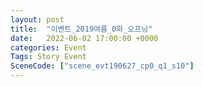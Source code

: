 ```yaml
---
layout: post
title:  "이벤트_2019여름_0화_오프닝"
date:   2022-06-02 17:00:00 +0000
categories: Event
Tags: Story Event
SceneCode: ["scene_evt190627_cp0_q1_s10"]
---
```

